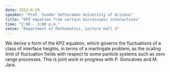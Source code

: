 ```yaml
---
date: 2012-6-29
speaker: "Prof. Sunder Sethuraman University of Arizona"
title: "KPZ equation from certain microscopic interactions"
time: "2:00 - 3:00 p.m."
venue: "Department of Mathematics, Lecture Hall 3"
---
```

We derive a form of the KPZ equation, which
governs the fluctuations of a class of interface heights,
in terms of a martingale problem, as the scaling limit of
fluctuation fields with respect to some particle systems
such as zero range processes. This is joint work in
progress with P. Goncalves and M. Jara.
